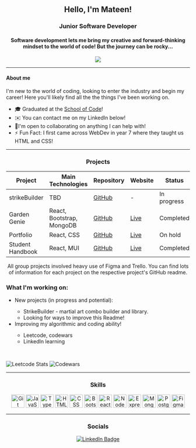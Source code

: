 <div align="center">
 <h2>Hello, I'm Mateen!</h2>
 <h3>Junior Software Developer</h3>
</div>

<div align="center">
<h4>
Software development lets me bring my creative and forward-thinking mindset to the world of code! But the journey can be rocky...
</h4>

<img src="https://knowledge.wharton.upenn.edu/wp-content/uploads/2017/03/mountain-climbing.jpg" />
</div>

<hr>

#### About me

<p>I'm new to the world of coding, looking to enter the industry and begin my career! Here you'll likely find all the the things I've been working on.</p>

<ul>
  <li>🎓 Graduated at the <a href="https://www.schoolofcode.co.uk/">School of Code</a>!</li>
  <li>✉️ You can contact me on my LinkedIn below!</li>
  <li>🤝I'm open to collaborating on anything I can help with!</li>
  <li>⚡ Fun Fact: I first came across WebDev in year 7 where they taught us HTML and CSS!</li>
</ul>

<hr>

<div align="center">
<h3>Projects</h3>

| Project          | Main Technologies         | Repository                                                                                                           | Website                                                      | Status      |
| ---------------- | ------------------------- | -------------------------------------------------------------------------------------------------------------------- | ------------------------------------------------------------ | ----------- |
| strikeBuilder    | TBD                       | <a href="https://github.com/MateenSQ/strikeBuilder">GitHub</a>                                                       | -                                                            | In progress |
| Garden Genie     | React, Bootstrap, MongoDB | <a href="https://github.com/MateenSQ/M.A.S.H.E.D_Garden_Genie">GitHub</a>                                            | <a href="https://garden-genie.netlify.app/">Live</a>         | Completed   |
| Portfolio        | React, CSS                | <a href="https://github.com/MateenSQ/Portfolio">GitHub</a>                                                           | <a href="https://mateensq.vercel.app/">Live</a>              | On hold     |
| Student Handbook | React, MUI                | <a href="https://github.com/MateenSQ/bc14_w7_project-frontend-hackstreet-boys-Dan-Jo-Jordan-Mateen-Qasim">GitHub</a> | <a href="https://student-handbook-bice.vercel.app/">Live</a> | Completed   |

All group projects involved heavy use of Figma and Trello. You can find lots of information for each project on the respective project's GitHub readme.

</div>

### What I'm working on:

<ul>
  <li>New projects (in progress and potential):</li>
    <ul>
      <li>StrikeBuilder - martial art combo builder and library.</li>
      <li>Looking for ways to improve this Readme!</li>
    </il>
  </ul>
      <li>Improving my algorithmic and coding ability!</li>
      <ul>
        <li>Leetcode, codewars</li>
        <li>LinkedIn learning</li>
      </ul>
</ul>

<br>

![Leetcode Stats](https://leetcard.jacoblin.cool/MateenSQ?extension=activity)
![Codewars](https://github.r2v.ch/codewars?user=MateenSQ&stroke=white)

<hr>

<div align="center">
 <h3>Skills</h3>
</div>

<p align="center">
<a href="https://git-scm.com/" target="_blank" rel="noreferrer"><img src="https://raw.githubusercontent.com/danielcranney/readme-generator/main/public/icons/skills/git-colored.svg" width="36" height="36" alt="Git" /></a>
<a href="https://developer.mozilla.org/en-US/docs/Web/JavaScript" target="_blank" rel="noreferrer"><img src="https://raw.githubusercontent.com/danielcranney/readme-generator/main/public/icons/skills/javascript-colored.svg" width="36" height="36" alt="JavaScript" /></a>
<a href="https://www.typescriptlang.org/" target="_blank" rel="noreferrer"><img src="https://raw.githubusercontent.com/danielcranney/readme-generator/main/public/icons/skills/typescript-colored.svg" width="36" height="36" alt="TypeScript" /></a>
<a href="https://developer.mozilla.org/en-US/docs/Glossary/HTML5" target="_blank" rel="noreferrer"><img src="https://raw.githubusercontent.com/danielcranney/readme-generator/main/public/icons/skills/html5-colored.svg" width="36" height="36" alt="HTML5" /></a>
<a href="https://developer.mozilla.org/en-US/docs/Web/CSS" target="_blank" rel="noreferrer"><img src="https://raw.githubusercontent.com/danielcranney/readme-generator/main/public/icons/skills/css3-colored.svg" width="36" height="36" alt="CSS" /></a>
<a href="https://getbootstrap.com/"><img src="https://external-content.duckduckgo.com/iu/?u=https%3A%2F%2Fcdn.freebiesupply.com%2Flogos%2Flarge%2F2x%2Fbootstrap-4-logo-png-transparent.png&f=1&nofb=1&ipt=65b874e49f0500f1bcf1f7c10d1f20e590986e3f717492be44390ddf8be3e618&ipo=images" width="36" height="36" alt="Bootstrap"/></a>
<a href="https://reactjs.org/" target="_blank" rel="noreferrer"><img src="https://raw.githubusercontent.com/danielcranney/readme-generator/main/public/icons/skills/react-colored.svg" width="36" height="36" alt="React" /></a>
<a href="https://nodejs.org/en/" target="_blank" rel="noreferrer"><img src="https://raw.githubusercontent.com/danielcranney/readme-generator/main/public/icons/skills/nodejs-colored.svg" width="36" height="36" alt="NodeJS" /></a>
<a href="https://expressjs.com/" target="_blank" rel="noreferrer"><img src="https://raw.githubusercontent.com/danielcranney/readme-generator/main/public/icons/skills/express-colored.svg" width="36" height="36" alt="Express" /></a>
<a href="https://www.mongodb.com/" target="_blank" rel="noreferrer"><img src="https://raw.githubusercontent.com/danielcranney/readme-generator/main/public/icons/skills/mongodb-colored.svg" width="36" height="36" alt="MongoDB" /></a>
<a href="https://www.postgresql.org/" target="_blank" rel="noreferrer"><img src="https://raw.githubusercontent.com/danielcranney/readme-generator/main/public/icons/skills/postgresql-colored.svg" width="36" height="36" alt="PostgreSQL" /></a>
<a href="https://www.figma.com/" target="_blank" rel="noreferrer"><img src="https://raw.githubusercontent.com/danielcranney/readme-generator/main/public/icons/skills/figma-colored.svg" width="36" height="36" alt="Figma" /></a>
</p>

<hr>

<div align="center">
 <h3>Socials</h3>
</div>

<div align="center">
  <a href="https://www.linkedin.com/in/mateen-qureshi-msq/" target="_blank">
    <img src="https://img.shields.io/badge/LinkedIn-blue?style=for-the-badge&logo=linkedin&logoColor=white" alt="LinkedIn Badge"/>
  </a>
</div>
